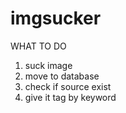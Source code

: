 # imgsucker


WHAT TO DO
1. suck image
2. move to database
3. check if source exist
3. give it tag by keyword